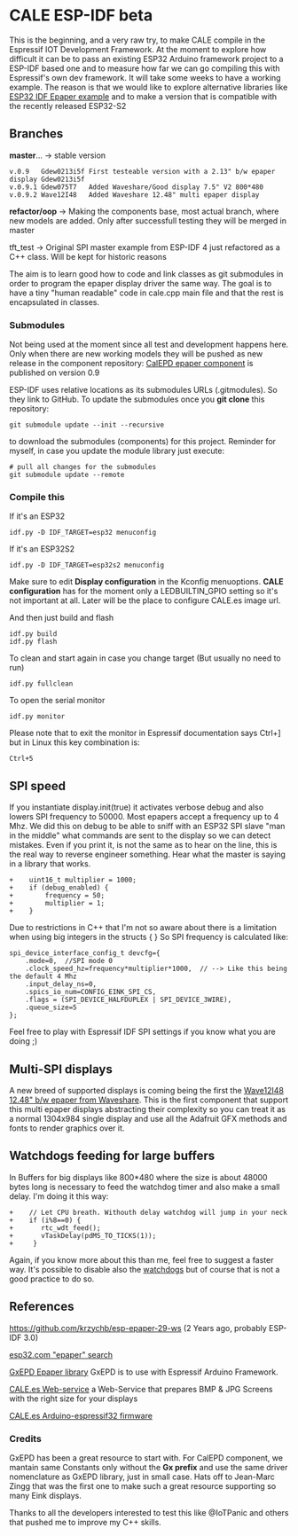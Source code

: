 # CALE ESP-IDF beta

This is the beginning, and a very raw try, to make CALE compile in the Espressif IOT Development Framework. At the moment to explore how difficult it can be to pass an existing ESP32 Arduino framework project to a ESP-IDF based one and to measure how far we can go compiling this with Espressif's own dev framework. 
It will take some weeks to have a working example. The reason is that we would like to explore alternative libraries like [ESP32 IDF Epaper example](https://github.com/loboris/ESP32_ePaper_example) and to make a version that is compatible with the recently released ESP32-S2

## Branches

**master**...    -> stable version

    v.0.9   Gdew0213i5f First testeable version with a 2.13" b/w epaper display Gdew0213i5f
    v.0.9.1 Gdew075T7   Added Waveshare/Good display 7.5" V2 800*480
    v.0.9.2 Wave12I48   Added Waveshare 12.48" multi epaper display

**refactor/oop** -> Making the components base, most actual branch, where new models are added. Only after successfull testing they will be merged in master

tft_test         -> Original SPI master example from ESP-IDF 4 just refactored as a C++ class. Will be kept for historic reasons


The aim is to learn good how to code and link classes as git submodules in order to program the epaper display driver the same way. The goal is to have a tiny "human readable" code in cale.cpp main file and that the rest is encapsulated in classes.

### Submodules

Not being used at the moment since all test and development happens here. Only when there are new working models they will be pushed as new release in the component repository:
[CalEPD epaper component](https://github.com/martinberlin/CalEPD) is published on version 0.9

ESP-IDF uses relative locations as its submodules URLs (.gitmodules). So they link to GitHub. To update the submodules once you **git clone** this repository:

    git submodule update --init --recursive
    
to download the submodules (components) for this project.
Reminder for myself, in case you update the module library just execute:

    # pull all changes for the submodules
    git submodule update --remote

### Compile this 

If it's an ESP32

    idf.py -D IDF_TARGET=esp32 menuconfig

If it's an ESP32S2

    idf.py -D IDF_TARGET=esp32s2 menuconfig

Make sure to edit **Display configuration** in the Kconfig menuoptions.
**CALE configuration** has for the moment only a LEDBUILTIN_GPIO setting so it's not important at all. Later will be the place to configure CALE.es image url.

And then just build and flash

    idf.py build
    idf.py flash

To clean and start again in case you change target (But usually no need to run)

    idf.py fullclean

To open the serial monitor

    idf.py monitor

Please note that to exit the monitor in Espressif documentation says Ctrl+] but in Linux this key combination is:

    Ctrl+5

## SPI speed

If you instantiate display.init(true) it activates verbose debug and also lowers SPI frequency to 50000. Most epapers accept a frequency up to 4 Mhz. 
We did this on debug to be able to sniff with an ESP32 SPI slave "man in the middle" what commands are sent to the display so we can detect mistakes. Even if you print it, is not the same as to hear on the line, this is the real way to reverse engineer something. Hear what the master is saying in a library that works.

    +    uint16_t multiplier = 1000;
    +    if (debug_enabled) {
    +        frequency = 50;
    +        multiplier = 1;
    +    }

Due to restrictions in C++ that I'm not so aware about there is a limitation when using big integers in the structs { }
So SPI frequency is calculated like:

    spi_device_interface_config_t devcfg={
        .mode=0,  //SPI mode 0
        .clock_speed_hz=frequency*multiplier*1000,  // --> Like this being the default 4 Mhz
        .input_delay_ns=0,
        .spics_io_num=CONFIG_EINK_SPI_CS,
        .flags = (SPI_DEVICE_HALFDUPLEX | SPI_DEVICE_3WIRE),
        .queue_size=5
    };

Feel free to play with Espressif IDF SPI settings if you know what you are doing ;)

## Multi-SPI displays

A new breed of supported displays is coming being the first the [Wave12I48 12.48" b/w epaper from Waveshare](https://github.com/martinberlin/cale-idf/wiki/Model-wave12i48.h).
This is the first component that support this multi epaper displays abstracting their complexity so you can treat it as a normal 1304x984 single display and use all the Adafruit GFX methods and fonts to render graphics over it.

## Watchdogs feeding for large buffers

In Buffers for big displays like 800*480 where the size is about 48000 bytes long is necessary to feed the watchdog timer and also make a small delay. I'm doing it this way:

    +    // Let CPU breath. Withouth delay watchdog will jump in your neck
    +    if (i%8==0) {
    +       rtc_wdt_feed();
    +       vTaskDelay(pdMS_TO_TICKS(1));
    +     }

Again, if you know more about this than me, feel free to suggest a faster way. It's possible to disable also the [watchdogs](https://docs.espressif.com/projects/esp-idf/en/latest/esp32/api-reference/system/wdts.html) but of course that is not a good practice to do so.

## References

https://github.com/krzychb/esp-epaper-29-ws (2 Years ago, probably ESP-IDF 3.0)

[esp32.com "epaper" search](https://esp32.com/search.php?keywords=epaper&fid%5B0%5D=13)

[GxEPD Epaper library](https://CALE.es) GxEPD is to use with Espressif Arduino Framework. 

[CALE.es Web-service](https://CALE.es) a Web-Service that prepares BMP & JPG Screens with the right size for your displays

[CALE.es Arduino-espressif32 firmware](https://github.com/martinberlin/eink-calendar)

### Credits 

GxEPD has been a great resource to start with. For CalEPD component, we mantain same Constants only without the **Gx prefix** and use the same driver nomenclature as GxEPD library, just in small case.
Hats off to Jean-Marc Zingg that was the first one to make such a great resource supporting so many Eink displays.

Thanks to all the developers interested to test this like @IoTPanic and others that pushed me to improve my C++ skills.